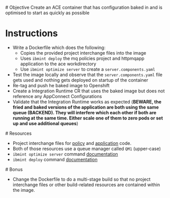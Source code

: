 # Objective
Create an ACE container that has configuration baked in and is optimised to start as quickly as possible

# Instructions
- Write a Dockerfile which does the following:
    - Copies the provided project interchange files into the image
    - Uses `ibmint deploy` the mq policies project and httpmqapp application to the ace workdirectory
    - Use `ibmint optimize server` to create a `server.components.yaml`
- Test the image locally and observe that the `server.components.yaml` file gets used and nothing gets deployed on startup of the container
- Re-tag and push he baked image to Openshift
- Create a Integration Runtime CR that uses the baked image but does not reference any AppConnect Configurations
- Validate that the Integration Runtime works as expected (**BEWARE, the fried and baked versions of the application are both using the same queue (BACKEND). They will interfere which each other if both are running at the same time. Either scale one of them to zero pods or set up and use additional queues**) 

# Resources
- Project interchange files for [policy](./MQConnectionPolicies.zip) and [application](./HttpMQApp-project-interchange.zip) code.
- Both of those resources use a queue manager called `QM1` (upper-case)
- `ibmint optimize server` command [documentation](https://www.ibm.com/docs/en/app-connect/12.0?topic=commands-ibmint-optimize-server-command)
- `ibmint deploy` command [documentation](https://www.ibm.com/docs/en/app-connect/12.0?topic=commands-ibmint-deploy-command)

# Bonus
- Change the Dockerfile to do a multi-stage build so that no project interchange files or other build-related resources are contained within the image.